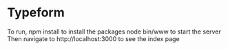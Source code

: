 # Typeform
To run, npm install to install the packages
node bin/www to start the server
Then navigate to http://localhost:3000 to see the index page
